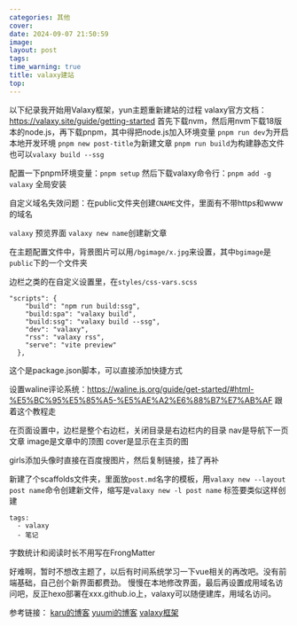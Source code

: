 ```yaml
---
categories: 其他
cover: 
date: 2024-09-07 21:50:59
image: 
layout: post
tags: 
time_warning: true
title: valaxy建站
top: 
---
```


以下纪录我开始用Valaxy框架，yun主题重新建站的过程
valaxy官方文档：<https://valaxy.site/guide/getting-started>
首先下载nvm，然后用nvm下载18版本的node.js，再下载pnpm，其中得把node.js加入环境变量
`pnpm run dev`为开启本地开发环境
`pnpm new post-title`为新建文章
`pnpm run build`为构建静态文件  也可以`valaxy build --ssg`

配置一下pnpm环境变量：`pnpm setup`
然后下载valaxy命令行：`pnpm add -g valaxy`  全局安装

自定义域名失效问题：在public文件夹创建`CNAME`文件，里面有不带https和www的域名

`valaxy` 预览界面
`valaxy new name`创建新文章

在主题配置文件中，背景图片可以用`/bgimage/x.jpg`来设置，其中`bgimage`是`public`下的一个文件夹

边栏之类的在自定义设置里，在`styles/css-vars.scss`

```
"scripts": {
    "build": "npm run build:ssg",
    "build:spa": "valaxy build",
    "build:ssg": "valaxy build --ssg",
    "dev": "valaxy",
    "rss": "valaxy rss",
    "serve": "vite preview"
  },
```
这个是package.json脚本，可以直接添加快捷方式

设置waline评论系统：<https://waline.js.org/guide/get-started/#html-%E5%BC%95%E5%85%A5-%E5%AE%A2%E6%88%B7%E7%AB%AF>
跟着这个教程走

在页面设置中，边栏是整个右边栏，关闭目录是右边栏内的目录   nav是导航下一页文章
image是文章中的顶图   cover是显示在主页的图

girls添加头像时直接在百度搜图片，然后复制链接，挂了再补

新建了个scaffolds文件夹，里面放`post.md`名字的模板，用`valaxy new --layout post name`命令创建新文件，缩写是`valaxy new -l post name`
标签要类似这样创建
```
tags:
  - valaxy
  - 笔记
```
字数统计和阅读时长不用写在FrongMatter









好难啊，暂时不想改主题了，以后有时间系统学习一下vue相关的再改吧。没有前端基础，自己创个新界面都费劲。
慢慢在本地修改界面，最后再设置成用域名访问吧，反正hexo部署在xxx.github.io上，valaxy可以随便建库，用域名访问。




参考链接：
[karu的博客](https://krau.top/posts/hexo-migrate-to-valaxy)
[yuumi的博客](https://www.yuumi.link/posts/valaxy)
[valaxy框架](https://valaxy.site/addons/gallery)